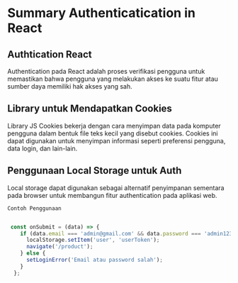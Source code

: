 # Summary Authenticatication in React

## Authtication React

Authentication pada React adalah proses verifikasi pengguna untuk memastikan bahwa pengguna yang melakukan akses ke suatu fitur atau sumber daya memiliki hak akses yang sah.

## Library untuk Mendapatkan Cookies
Library JS Cookies bekerja dengan cara menyimpan data pada komputer pengguna dalam bentuk file teks kecil yang disebut cookies. Cookies ini dapat digunakan untuk menyimpan informasi seperti preferensi pengguna, data login, dan lain-lain.

## Penggunaan Local Storage untuk Auth

Local storage dapat digunakan sebagai alternatif penyimpanan sementara pada browser untuk membangun fitur authentication pada aplikasi web.

`Contoh Penggunaan`

``` jsx

 const onSubmit = (data) => {
    if (data.email === 'admin@gmail.com' && data.password === 'admin123') {
      localStorage.setItem('user', 'userToken');
      navigate('/product');
    } else {
      setLoginError('Email atau password salah');
    }
  };
```
